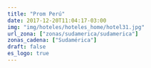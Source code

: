 ```yaml
---
title: "Prom Perú"
date: 2017-12-20T11:04:17-03:00
img: "img/hoteles/hoteles_home/hotel31.jpg"
url_zona: ["zonas/sudamerica/sudamerica"]
zonas_cadena: ["Sudamérica"]
draft: false
es_logo: true
---
```

